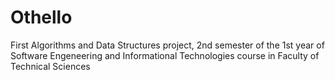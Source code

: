 # Othello
First Algorithms and Data Structures project, 2nd semester of the 1st year of Software Engeneering and Informational Technologies course in Faculty of Technical Sciences
